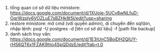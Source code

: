 1. tổng quan cơ sở dữ liệu ministore: https://docs.google.com/document/d/1XUoie-5UCv8wNLfuD-OqrWzpIy6VOZLuE7sBZHk8t5I/edit?usp=sharing
2. restore ministore: mở cmd (với quyền admin), di chuyển đến sql\bin, nhập lệnh: 
psql -U postgres -d [tên cơ sở dữ liệu] -f [path file backup]
3. danh sách truy vấn: https://docs.google.com/document/d/1E3IUnC5BoiDH2QlUY-rHS6QT6x1FZAK9hIo4SpQDdzE/edit?tab=t.0

